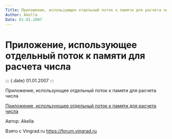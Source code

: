 ```yaml
---
Title: Приложение, использующее отдельный поток к памяти для расчета числа
Author: Akella
Date: 01.01.2007
---
```


Приложение, использующее отдельный поток к памяти для расчета числа
===================================================================

::: {.date}
01.01.2007
:::

Приложение, использующее отдельный поток к памяти для расчета числа

[Приложение, использующее отдельный поток к памяти для расчета
числа](/zip/29_1.zip)

Автор: Akella

Взято с Vingrad.ru <https://forum.vingrad.ru>
